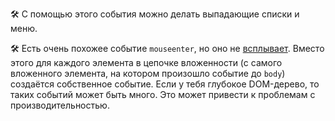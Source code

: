 ---
---

🛠 С помощью этого события можно делать выпадающие списки и меню.

🛠 Есть очень похожее событие `mouseenter`, но оно не [всплывает](/js/events/). Вместо этого для каждого элемента в цепочке вложенности (с самого вложенного элемента, на котором произошло событие до `body`) создаётся собственное событие. Если у тебя глубокое DOM-дерево, то таких событий может быть много. Это может привести к проблемам с производительностью.
